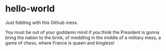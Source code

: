 # hello-world
Just fiddling with this Github mess.

<p>You must be out of your goddamn mind if you think the President is gonna bring the nation to the brink, of meddling in the middle of a military mess, a game of chess, where France is queen and kingless!</p>
